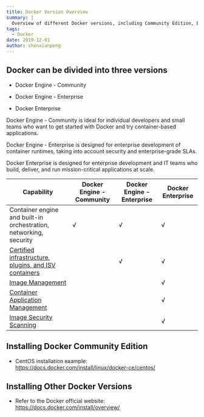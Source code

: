 ```yaml
---
title: Docker Version Overview
summary: |
  Overview of different Docker versions, including Community Edition, Enterprise Edition, and Enterprise solutions, suitable for users of different scales and needs.
tags:
  - Docker
date: 2019-12-01
author: shenxianpeng
---
```


## Docker can be divided into three versions

* Docker Engine - Community
* Docker Engine - Enterprise

* Docker Enterprise

Docker Engine - Community is ideal for individual developers and small teams who want to get started with Docker and try container-based applications.

Docker Engine - Enterprise is designed for enterprise development of container runtimes, taking into account security and enterprise-grade SLAs.

Docker Enterprise is designed for enterprise development and IT teams who build, deliver, and run mission-critical applications at scale.

| Capability  | Docker Engine - Community | Docker Engine - Enterprise  | Docker Enterprise|
|---|---|---|---|
| Container engine and built-in orchestration, networking, security | √ | √ | √ |
| [Certified infrastructure, plugins, and ISV containers](https://docs.docker.com/ee/supported-platforms/#docker-enterprise) | |  √ | √ |
| [Image Management](https://docs.docker.com/ee/dtr/) | | | √ |
| [Container Application Management](https://docs.docker.com/ee/ucp/) | | | √ |
| [Image Security Scanning](https://docs.docker.com/ee/dtr/user/manage-images/scan-images-for-vulnerabilities/) | | | √ |

## Installing Docker Community Edition

* CentOS installation example: https://docs.docker.com/install/linux/docker-ce/centos/

## Installing Other Docker Versions

* Refer to the Docker official website: https://docs.docker.com/install/overview/